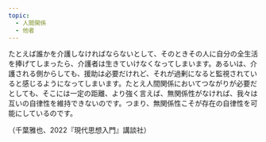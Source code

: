 ```yaml
---
topic:
  - 人間関係
  - 他者
---
```

たとえば誰かを介護しなければならないとして、そのときその人に自分の全生活を捧げてしまったら、介護者は生きていけなくなってしまいます。あるいは、介護される側からしても、援助は必要だけれど、それが過剰になると監視されていると感じるようになってしまいます。たとえ人間関係においてつながりが必要だとしても、そこには一定の距離、より強く言えば、無関係性がなければ、我々は互いの自律性を維持できないのです。つまり、無関係性こそが存在の自律性を可能にしているのです。

（千葉雅也、2022『現代思想入門』講談社）